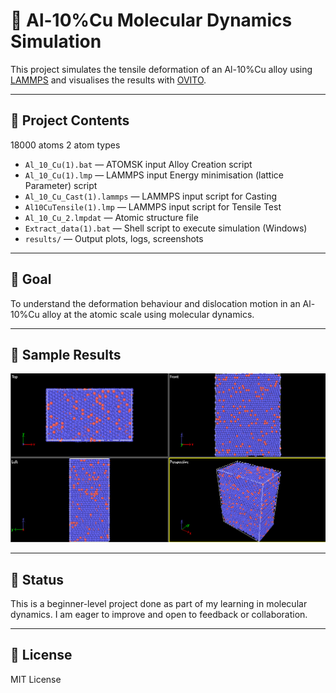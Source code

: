 # 🧪 Al-10%Cu Molecular Dynamics Simulation

This project simulates the tensile deformation of an Al-10%Cu alloy using [LAMMPS](https://lammps.org) and visualises the results with [OVITO](https://ovito.org).

---

## 📁 Project Contents
18000 atoms
2 atom types

- `Al_10_Cu(1).bat` — ATOMSK input Alloy Creation script
- `Al_10_Cu(1).lmp` — LAMMPS input Energy minimisation (lattice Parameter) script
- `Al_10_Cu_Cast(1).lammps` — LAMMPS input script for Casting
- `Al10CuTensile(1).lmp` — LAMMPS input script for Tensile Test
- `Al_10_Cu_2.lmpdat` — Atomic structure file
- `Extract_data(1).bat` — Shell script to execute simulation (Windows)
- `results/` — Output plots, logs, screenshots

---

## 🧾 Goal

To understand the deformation behaviour and dislocation motion in an Al-10%Cu alloy at the atomic scale using molecular dynamics.

---

## 📸 Sample Results

![Reuslt](results/Al10CuTensileState.png)

---

## 🧠 Status

This is a beginner-level project done as part of my learning in molecular dynamics. I am eager to improve and open to feedback or collaboration.

---

## 📜 License

MIT License
